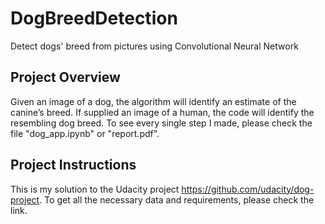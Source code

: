 # DogBreedDetection
Detect dogs' breed from pictures using Convolutional Neural Network

## Project Overview
Given an image of a dog, the algorithm will identify an estimate of the canine’s breed. 
If supplied an image of a human, the code will identify the resembling dog breed.
To see every single step I made, please check the file "dog_app.ipynb" or "report.pdf".

## Project Instructions
This is my solution to the Udacity project https://github.com/udacity/dog-project.
To get all the necessary data and requirements, please check the link.
